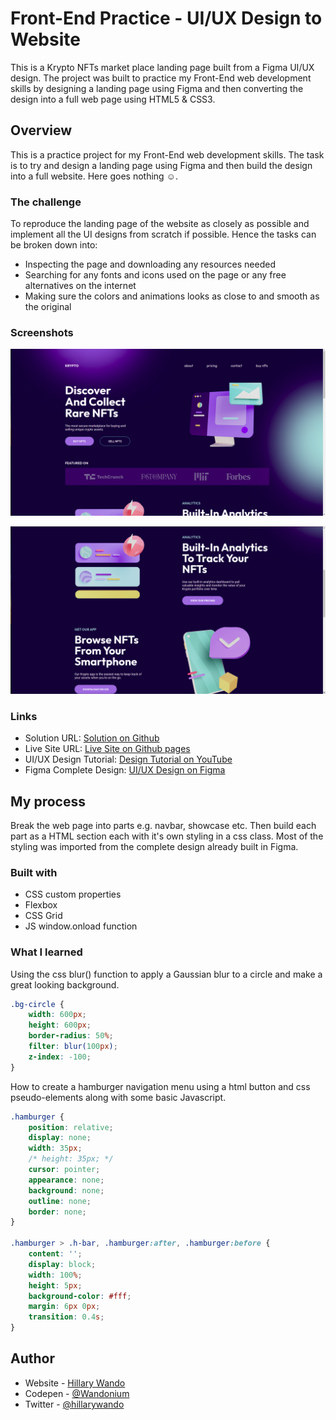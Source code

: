 # Front-End Practice - UI/UX Design to Website

This is a Krypto NFTs market place landing page built from a Figma UI/UX design. The project was built to practice my Front-End web development skills by designing a landing page using Figma and then converting the design into a full web page using HTML5 & CSS3. 


## Overview

This is a practice project for my Front-End web development skills. The task is to try and design a landing page using Figma and then build the design into a full website. Here goes nothing ☺.

### The challenge

To reproduce the landing page of the website as closely as possible and implement all the UI designs from scratch if possible. Hence the tasks can be broken down into:
- Inspecting the page and downloading any resources needed
- Searching for any fonts and icons used on the page or any free alternatives on the internet
- Making sure the colors and animations looks as close to and smooth as the original

### Screenshots

![](./screenshots/screenshot.png)


![](./screenshots/screenshot1.png)

### Links

- Solution URL: [Solution on Github](https://github.com/Wandonium/krypto-nfts)
- Live Site URL: [Live Site on Github pages](https://wandonium.github.io/krypto-nfts/)
- UI/UX Design Tutorial: [Design Tutorial on YouTube](https://www.youtube.com/watch?v=HZuk6Wkx_Eg&list=PLpUfqJajYd0zmf2tleu3W48yVW1qj1FfW&index=3)
- Figma Complete Design: [UI/UX Design on Figma](https://www.figma.com/file/2Mu3kLpLpmAWIE0MdbhTZ5/Flux---Figma-Build-Tutorial-Remix?node-id=0%3A1)

## My process

Break the web page into parts e.g. navbar, showcase etc. Then build each part as a HTML section each with it's own styling in a css class. Most of the styling was imported from the complete design already built in Figma.

### Built with

- CSS custom properties
- Flexbox
- CSS Grid
- JS window.onload function


### What I learned

Using the css blur() function to apply a Gaussian blur to a circle and make a great looking background.

```css
.bg-circle {
    width: 600px;
    height: 600px;
    border-radius: 50%;
    filter: blur(100px);
    z-index: -100;
}
```

How to create a hamburger navigation menu using a html button and css pseudo-elements along with some basic Javascript.

```css
.hamburger {
    position: relative;
    display: none;
    width: 35px;
    /* height: 35px; */
    cursor: pointer;
    appearance: none;
    background: none;
    outline: none;
    border: none;
}

.hamburger > .h-bar, .hamburger:after, .hamburger:before {
    content: '';
    display: block;
    width: 100%;
    height: 5px;
    background-color: #fff;
    margin: 6px 0px;
    transition: 0.4s;
}
```

## Author

- Website - [Hillary Wando](http://hillarywando.com/)
- Codepen - [@Wandonium](https://codepen.io/wandonium)
- Twitter - [@hillarywando](https://www.twitter.com/hillarywando)
